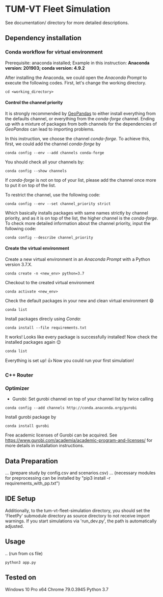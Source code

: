 # TUM-VT Fleet Simulation
See documentation/ directory for more detailed descriptions.

## Dependency installation

### Conda workflow for virtual environment
Prerequisite: anaconda installed; Example in this instruction: 
**Anaconda version: 201903; conda version: 4.9.2**

After installing the Anaconda, we could open the *Anaconda Prompt* to execute the following codes. First, let's change the working directory.
```
cd <working_directory>
```

#### Control the channel priority
It is strongly recommended by [GeoPandas](https://geopandas.org/install.html "geopandas_installation") to either install everything from the defaults channel, or everything from the *conda-forge* channel. Ending up with a mixture of packages from both channels for the dependencies of *GeoPandas* can lead to importing problems.

In this instruction, we choose the channel *conda-forge*. To achieve this, first, we could add the channel *conda-forge* by
```
conda config --env --add channels conda-forge
```

You should check all your channels by:

```
conda config --show channels
```

If *conda-forge* is not on top of your list, please add the channel once more to put it on top of the list.


To restrict the channel, use the following code:
```
conda config --env --set channel_priority strict
```

Which basically installs packages with same names strictly by channel priority, and as it is on top of the list, the higher channel is the *conda-forge*. To check more detailed information about the channel priority, input the following code:

```
conda config --describe channel_priority
```

#### Create the virtual environment
Create a new virtual environment in an *Anaconda Prompt* with a Python version 3.7.X.

```
conda create -n <new_env> python=3.7
```

Checkout to the created virtual environment

```
conda activate <new_env>
```

Check the default packages in your new and clean virtual environment :smile:

```
conda list
```

Install packages direcly using *Conda*:

```
conda install --file requirements.txt
```

It works! Looks like every package is successfully installed! Now check the installed packages again :wink:

```
conda list
```

Everything is set up! :thumbsup: Now you could run your first simulation!

### C++ Router
<!-- waiting for Roman and Yunfei to supplement -->

### Optimizer

* Gurobi:
Set gurobi channel on top of your channel list by twice calling
```
conda config --add channels http://conda.anaconda.org/gurobi
```
Install gurobi package by
```
conda install gurobi
```
Free academic licenses of Gurobi can be acquired. See https://www.gurobi.com/academia/academic-program-and-licenses/ for more details in installation instructions.

<!-- waiting for Yunfei to supplement; check the packages gurobi and cplex -->


## Data Preparation
... (prepare study by config.csv and scenarios.csv)
... (necessary modules for preprocessing can be installed by "pip3 install -r requirements_with_pp.txt")


## IDE Setup
Additionally, to the tum-vt-fleet-simulation directory, you should set the 'FleetPy' submodule directory as source directory to not receive import warnings.
If you start simulations via 'run_dev.py', the path is automatically adjusted.


## Usage
<!-- waiting for GUI Scenario Creator for further information -->
.. (run from cs file)
```
python3 app.py
```

## Tested on

Windows 10 Pro x64
Chrome 79.0.3945
Python 3.7